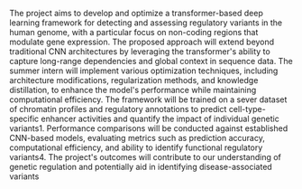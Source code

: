 

The project aims to develop and optimize a transformer-based deep learning framework for detecting and assessing regulatory variants in the human genome, with a particular focus on non-coding regions that modulate gene expression. The proposed approach will extend beyond traditional CNN architectures by leveraging the transformer's ability to capture long-range dependencies and global context in sequence data. The summer intern will implement various optimization techniques, including architecture modifications, regularization methods, and knowledge distillation, to enhance the model's performance while maintaining computational efficiency. The framework will be trained on a sever dataset of chromatin profiles and regulatory annotations to predict cell-type-specific enhancer activities and quantify the impact of individual genetic variants1. Performance comparisons will be conducted against established CNN-based models, evaluating metrics such as prediction accuracy, computational efficiency, and ability to identify functional regulatory variants4. The project's outcomes will contribute to our understanding of genetic regulation and potentially aid in identifying disease-associated variants